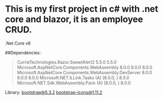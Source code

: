 # This is my first project in c# with .net core and blazor, it is an employee CRUD.

.Net Core v8

##Dependencies: 
   >CurrieTechnologies.Razor.SweetAlert2 5.5.0 5.5.0
   > Microsoft.AspNetCore.Components.WebAssembly 8.0.0 8.0.0 8.0.0
   > Microsoft.AspNetCore.Components.WebAssembly.DevServer 8.0.0 8.0.0 8.0.0
   > Microsoft.NET.ILLink.Tasks (A) [8.0.0, ) 8.0.0
   > Microsoft.NET.Sdk.WebAssembly.Pack (A) [8.0.0, ) 8.0.0
   
Library:
bootstrap@5.3.2
bootstrap-icons@1.11.2


